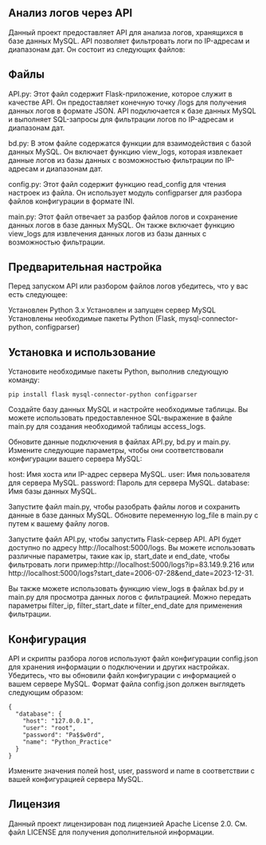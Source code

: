 ## Анализ логов через API

Данный проект предоставляет API для анализа логов, хранящихся в базе данных MySQL. API позволяет фильтровать логи по IP-адресам и диапазонам дат. Он состоит из следующих файлов:

## Файлы

API.py: Этот файл содержит Flask-приложение, которое служит в качестве API. Он предоставляет конечную точку /logs для получения данных логов в формате JSON. API подключается к базе данных MySQL и выполняет SQL-запросы для фильтрации логов по IP-адресам и диапазонам дат.

bd.py: В этом файле содержатся функции для взаимодействия с базой данных MySQL. Он включает функцию view_logs, которая извлекает данные логов из базы данных с возможностью фильтрации по IP-адресам и диапазонам дат.

config.py: Этот файл содержит функцию read_config для чтения настроек из файла. Он использует модуль configparser для разбора файлов конфигурации в формате INI.

main.py: Этот файл отвечает за разбор файлов логов и сохранение данных логов в базе данных MySQL. Он также включает функцию view_logs для извлечения данных логов из базы данных с возможностью фильтрации.

## Предварительная настройка

Перед запуском API или разбором файлов логов убедитесь, что у вас есть следующее:

Установлен Python 3.x
Установлен и запущен сервер MySQL
Установлены необходимые пакеты Python (Flask, mysql-connector-python, configparser)

## Установка и использование

Установите необходимые пакеты Python, выполнив следующую команду:

```
pip install flask mysql-connector-python configparser
```

Создайте базу данных MySQL и настройте необходимые таблицы. Вы можете использовать предоставленное SQL-выражение в файле main.py для создания необходимой таблицы access_logs.

Обновите данные подключения в файлах API.py, bd.py и main.py. Измените следующие параметры, чтобы они соответствовали конфигурации вашего сервера MySQL:

host: Имя хоста или IP-адрес сервера MySQL.
user: Имя пользователя для сервера MySQL.
password: Пароль для сервера MySQL.
database: Имя базы данных MySQL.

Запустите файл main.py, чтобы разобрать файлы логов и сохранить данные в базе данных MySQL. Обновите переменную log_file в main.py с путем к вашему файлу логов.

Запустите файл API.py, чтобы запустить Flask-сервер API. API будет доступно по адресу http://localhost:5000/logs. Вы можете использовать различные параметры, такие как ip, start_date и end_date, чтобы фильтровать логи пример:http://localhost:5000/logs?ip=83.149.9.216 или http://localhost:5000/logs?start_date=2006-07-28&end_date=2023-12-31.

Вы также можете использовать функцию view_logs в файлах bd.py и main.py для просмотра данных логов с фильтрацией. Можно передать параметры filter_ip, filter_start_date и filter_end_date для применения фильтрации.

## Конфигурация

API и скрипты разбора логов используют файл конфигурации config.json для хранения информации о подключении и других настройках. Убедитесь, что вы обновили файл конфигурации с информацией о вашем сервере MySQL. Формат файла config.json должен выглядеть следующим образом:

```
{
  "database": {
    "host": "127.0.0.1",
    "user": "root",
    "password": "Pa$$w0rd",
    "name": "Python_Practice"
  }
}
```

Измените значения полей host, user, password и name в соответствии с вашей конфигурацией сервера MySQL.

## Лицензия

Данный проект лицензирован под лицензией Apache License 2.0. См. файл LICENSE для получения дополнительной информации.
